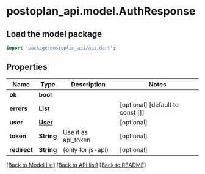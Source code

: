 # postoplan_api.model.AuthResponse

## Load the model package
```dart
import 'package:postoplan_api/api.dart';
```

## Properties
Name | Type | Description | Notes
------------ | ------------- | ------------- | -------------
**ok** | **bool** |  | 
**errors** | **List<String>** |  | [optional] [default to const []]
**user** | [**User**](User.md) |  | [optional] 
**token** | **String** | Use it as api_token | [optional] 
**redirect** | **String** | (only for js-api) | [optional] 

[[Back to Model list]](../README.md#documentation-for-models) [[Back to API list]](../README.md#documentation-for-api-endpoints) [[Back to README]](../README.md)


